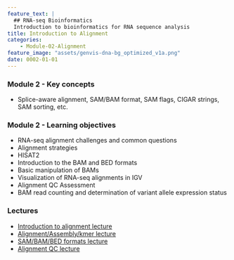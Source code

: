 ```yaml
---
feature_text: |
  ## RNA-seq Bioinformatics
  Introduction to bioinformatics for RNA sequence analysis
title: Introduction to Alignment
categories:
    - Module-02-Alignment
feature_image: "assets/genvis-dna-bg_optimized_v1a.png"
date: 0002-01-01
---
```


### Module 2 - Key concepts
* Splice-aware alignment, SAM/BAM format, SAM flags, CIGAR strings, SAM sorting, etc.

### Module 2 - Learning objectives
* RNA-seq alignment challenges and common questions
* Alignment strategies
* HISAT2
* Introduction to the BAM and BED formats
* Basic manipulation of BAMs
* Visualization of RNA-seq alignments in IGV
* Alignment QC Assessment
* BAM read counting and determination of variant allele expression status

### Lectures
* [Introduction to alignment lecture](https://github.com/griffithlab/rnabio.org/blob/master/assets/lectures/cbw/2019/mini/RNASeq_MiniLecture_03_01_Alignment.pdf)
* [Alignment/Assembly/kmer lecture](https://github.com/griffithlab/rnabio.org/blob/master/assets/lectures/cbw/2019/mini/RNASeq_MiniLecture_03_02_Alignment_vs_Assembly_vs_Kmer.pdf) 
* [SAM/BAM/BED formats lecture](https://github.com/griffithlab/rnabio.org/blob/master/assets/lectures/cbw/2019/mini/RNASeq_MiniLecture_03_03_SAM_BAM_BED.pdf)
* [Alignment QC lecture](https://github.com/griffithlab/rnabio.org/blob/master/assets/lectures/cbw/2019/mini/RNASeq_MiniLecture_03_04_alignmentQC.pdf)
